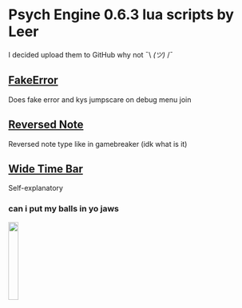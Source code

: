 # Psych Engine 0.6.3 lua scripts by Leer
I decided upload them to GitHub why not ¯\ _(ツ)_ /¯

## [FakeError](FakeError)
Does fake error and kys jumpscare on debug menu join

## [Reversed Note](custom_notetypes/Reversed%20Note.lua)
Reversed note type like in gamebreaker (idk what is it)

## [Wide Time Bar](scripts/widetimebar.lua)
Self-explanatory

### can i put my balls in yo jaws
<img src="https://media.tenor.com/JZxEu1mBeGwAAAAd/esqueleto.gif" width="20%"/>